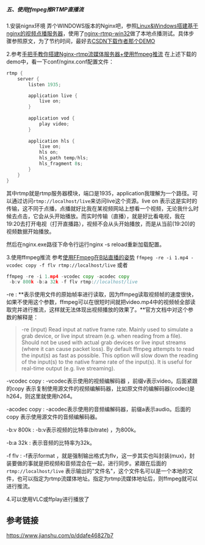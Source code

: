 





##### 五、使用ffmpeg推RTMP直播流

1.安装nignx环境
 弄个WINDOWS版本的Nginx吧，参照[Linux&Windows搭建基于nginx的视频点播服务器](https://link.jianshu.com/?t=http://blog.csdn.net/akeron/article/details/54974034)，使用了[nginx-rtmp-win32](https://link.jianshu.com/?t=https://github.com/illuspas/nginx-rtmp-win32)做了本地点播测试。具体步骤参照原文，为了节约时间，最好去[CSDN下载作者那个DEMO](https://link.jianshu.com/?t=http://download.csdn.net/detail/akeron/9752215)

2.参考[手把手教你搭建Nginx-rtmp流媒体服务器+使用ffmpeg推流](https://www.jianshu.com/p/06c2025edcd3)
 在上述下载的demo中，看一下conf/nginx.conf配置文件：

```csharp
rtmp {
    server {
        listen 1935;

        application live {
            live on;
        }
        
        application vod {
            play video;
        }
        
        application hls {
            live on;
            hls on;  
            hls_path temp/hls;  
            hls_fragment 8s;  
        }
    }
}
```

其中rtmp就是rtmp服务器模块，端口是1935，application我理解为一个路径。可以通过访问`rtmp://localhost/live`来访问live这个资源。live  on  表示这是实时的传输，这不同于点播，点播就好比我在某视频网站上想看一个视频，无论我什么时候去点击，它会从头开始播放。而实时传输（直播），就是好比看电视，我在19:20去打开电视（打开直播路），视频不会从头开始播放，而是从当前(19:20)的视频数据开始播放。

然后在nginx.exe路径下命令行运行nginx -s reload重新加载配置。

3.使用ffmpeg推流
 参考[使用FFmpeg在B站直播的姿势](https://zhuanlan.zhihu.com/p/23951969)
 `ffmpeg -re -i 1.mp4 -vcodec copy -f flv rtmp://localhost/live`
 或者

```go
ffmpeg -re -i 1.mp4 -vcodec copy -acodec copy
 -b:v 800k -b:a 32k -f flv rtmp://localhost/live
```

-re : **表示使用文件的原始帧率进行读取，因为ffmpeg读取视频帧的速度很快，如果不使用这个参数，ffmpeg可以在很短时间就把video.mp4中的视频帧全部读取完并进行推流，这样就无法体现出视频播放的效果了。**官方文档中对这个参数的解释是：

> -re (input)
>  Read input at native frame rate. Mainly used to simulate a grab device,  or live input stream (e.g. when reading from a file). Should not be used  with actual grab devices or live input streams (where it can cause  packet loss). By default ffmpeg attempts to read the input(s) as fast as  possible. This option will slow down the reading of the input(s) to the  native frame rate of the input(s). It is useful for real-time output  (e.g. live streaming).

-vcodec copy : -vcodec表示使用的视频编解码器 ，前缀v表示video。后面紧跟的copy 表示复制使用源文件的视频编解码器，比如原文件的编解码器(codec)是h264，则这里就使用h264。

-acodec copy : -acodec表示使用的音频编解码器，前缀a表示audio。后面的copy 表示使用源文件的音频编解码器。

-b:v 800k : -b:v表示视频的比特率(bitrate) ，为800k。

-b:a 32k : 表示音频的比特率为32k。

-f flv : -f表示format ，就是强制输出格式为flv，这一步其实也叫封装(mux)，封装要做的事就是把视频和音频混合在一起，进行同步。紧跟在后面的`rtmp://localhost/live` 表示输出的"文件名"，这个文件名可以是一个本地的文件，也可以指定为rtmp流媒体地址。指定为rtmp流媒体地址后，则ffmpeg就可以进行推流。

4.可以使用VLC或ffplay进行播放了

## 参考链接

https://www.jianshu.com/p/ddafe46827b7